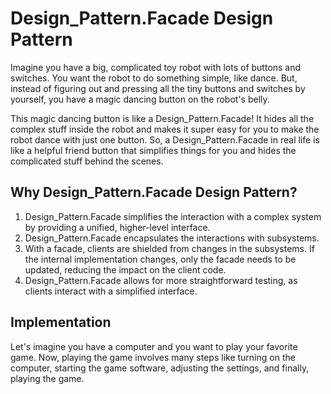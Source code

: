 # Design_Pattern.Facade Design Pattern

Imagine you have a big, complicated toy robot with lots of buttons and switches. You want the robot to do something simple, like dance. But, instead of figuring out and pressing all the tiny buttons and switches by yourself, you have a magic dancing button on the robot's belly.

This magic dancing button is like a Design_Pattern.Facade! It hides all the complex stuff inside the robot and makes it super easy for you to make the robot dance with just one button. So, a Design_Pattern.Facade in real life is like a helpful friend button that simplifies things for you and hides the complicated stuff behind the scenes.



## Why Design_Pattern.Facade Design Pattern?

1. Design_Pattern.Facade simplifies the interaction with a complex system by providing a unified, higher-level interface.
2. Design_Pattern.Facade encapsulates the interactions with subsystems. 
3. With a facade, clients are shielded from changes in the subsystems. If the internal implementation changes, only the facade needs to be updated, reducing the impact on the client code.
4. Design_Pattern.Facade allows for more straightforward testing, as clients interact with a simplified interface.

## Implementation

Let's imagine you have a computer and you want to play your favorite game. Now, playing the game involves many steps like turning on the computer, starting the game software, adjusting the settings, and finally, playing the game.

